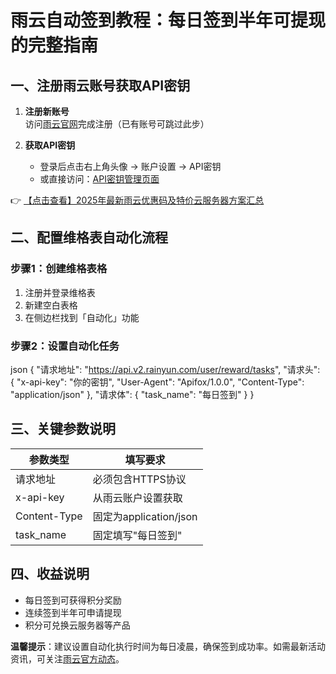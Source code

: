 # 雨云自动签到教程：每日签到半年可提现的完整指南

## 一、注册雨云账号获取API密钥

1. **注册新账号**  
   访问[雨云官网](https://bit.ly/RainYun)完成注册（已有账号可跳过此步）

2. **获取API密钥**  
   - 登录后点击右上角头像 → 账户设置 → API密钥  
   - 或直接访问：[API密钥管理页面](https://bit.ly/RainYun)

👉 [【点击查看】2025年最新雨云优惠码及特价云服务器方案汇总](https://bit.ly/RainYun)

## 二、配置维格表自动化流程

### 步骤1：创建维格表格
1. 注册并登录维格表
2. 新建空白表格
3. 在侧边栏找到「自动化」功能

### 步骤2：设置自动化任务
json
{
  "请求地址": "https://api.v2.rainyun.com/user/reward/tasks",
  "请求头": {
    "x-api-key": "你的密钥",
    "User-Agent": "Apifox/1.0.0",
    "Content-Type": "application/json"
  },
  "请求体": {
    "task_name": "每日签到"
  }
}

## 三、关键参数说明

| 参数类型 | 填写要求 |
|---------|---------|
| 请求地址 | 必须包含HTTPS协议 |
| x-api-key | 从雨云账户设置获取 |
| Content-Type | 固定为application/json |
| task_name | 固定填写"每日签到" |

## 四、收益说明
- 每日签到可获得积分奖励
- 连续签到半年可申请提现
- 积分可兑换云服务器等产品

**温馨提示**：建议设置自动化执行时间为每日凌晨，确保签到成功率。如需最新活动资讯，可关注[雨云官方动态](https://bit.ly/RainYun)。